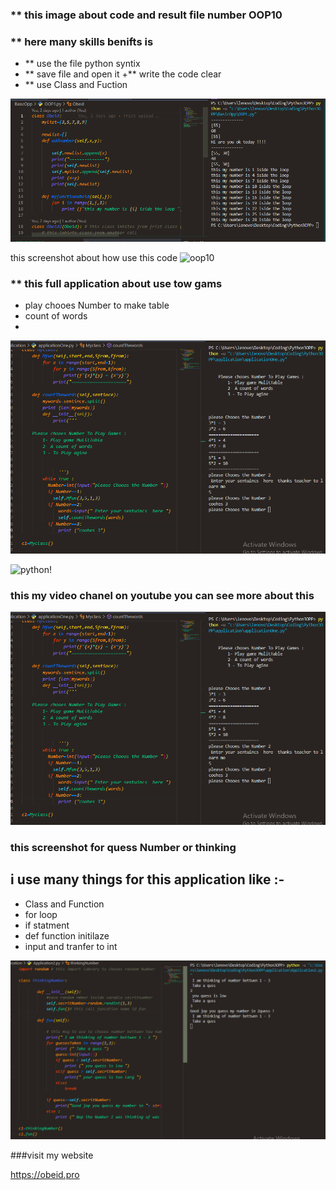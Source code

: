 
### ** this image about  code and result  file number OOP10
### ** here many skills  benifts  is 
+ ** use the file python syntix 
+ ** save file and open it 
+** write the code  clear 
+ ** use Class and Fuction 

![obeid!](images/test.PNG)


this screenshot about how use this code 
![oop10](https://user-images.githubusercontent.com/31520330/174503605-b5d63d71-ec86-418e-9c11-73c0f1cea5e3.PNG)

### ** this full application  about use  tow gams 
+ play chooes  Number to  make table 
+ count of words 
+ 

![Gams!](../images/fullapp.PNG)

![python!](https://i.morioh.com/210225/9e958e1e.webp)

### this my video chanel on youtube  you can see more about this 

[![Gams!](../images/fullapp.PNG)](https://www.youtube.com/watch?v=Jj3hQENh4Fo)

### this screenshot for quess Number or thinking 
## i use many things for this application like :- 
+ Class and Function 
+ for loop 
+ if statment 
+ def function initilaze
+ input and tranfer to int  
  

![quess!](../images/thinkingNumber.PNG)


###visit my website  

https://obeid.pro
